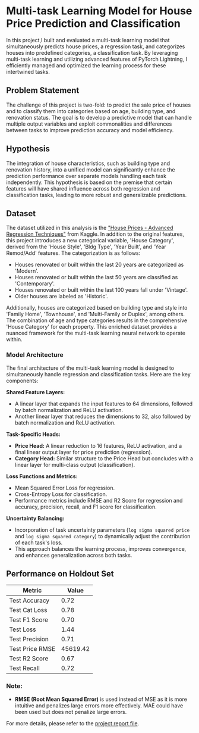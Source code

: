 # Multi-task Learning Model for House Price Prediction and Classification

In this project,I built and evaluated a multi-task learning model that simultaneously predicts house prices, a regression task, and categorizes houses into predefined categories, a classification task. By leveraging multi-task learning and utilizing advanced features of PyTorch Lightning, I efficiently managed and optimized the learning process for these intertwined tasks.

## Problem Statement
The challenge of this project is two-fold: to predict the sale price of houses and to classify them into categories based on age, building type, and renovation status. The goal is to develop a predictive model that can handle multiple output variables and exploit commonalities and differences between tasks to improve prediction accuracy and model efficiency.

## Hypothesis
The integration of house characteristics, such as building type and renovation history, into a unified model can significantly enhance the prediction performance over separate models handling each task independently. This hypothesis is based on the premise that certain features will have shared influence across both regression and classification tasks, leading to more robust and generalizable predictions.

## Dataset
The dataset utilized in this analysis is the ["House Prices - Advanced Regression Techniques"](https://www.kaggle.com/c/house-prices-advanced-regression-techniques/data) from Kaggle. In addition to the original features, this project introduces a new categorical variable, 'House Category', derived from the 'House Style', 'Bldg Type', 'Year Built', and 'Year Remod/Add' features. The categorization is as follows:

- Houses renovated or built within the last 20 years are categorized as 'Modern'.
- Houses renovated or built within the last 50 years are classified as 'Contemporary'.
- Houses renovated or built within the last 100 years fall under 'Vintage'.
- Older houses are labeled as 'Historic'.

Additionally, houses are categorized based on building type and style into 'Family Home', 'Townhouse', and 'Multi-Family or Duplex', among others. The combination of age and type categories results in the comprehensive 'House Category' for each property. This enriched dataset provides a nuanced framework for the multi-task learning neural network to operate within.

### Model Architecture

The final architecture of the multi-task learning model is designed to simultaneously handle regression and classification tasks. Here are the key components:

**Shared Feature Layers:**
- A linear layer that expands the input features to 64 dimensions, followed by batch normalization and ReLU activation.
- Another linear layer that reduces the dimensions to 32, also followed by batch normalization and ReLU activation.

**Task-Specific Heads:**
- **Price Head:** A linear reduction to 16 features, ReLU activation, and a final linear output layer for price prediction (regression).
- **Category Head:** Similar structure to the Price Head but concludes with a linear layer for multi-class output (classification).

**Loss Functions and Metrics:**
- Mean Squared Error Loss for regression.
- Cross-Entropy Loss for classification.
- Performance metrics include RMSE and R2 Score for regression and accuracy, precision, recall, and F1 score for classification.

**Uncertainty Balancing:**
- Incorporation of task uncertainty parameters (`log sigma squared price` and `log sigma squared category`) to dynamically adjust the contribution of each task's loss.
- This approach balances the learning process, improves convergence, and enhances generalization across both tasks.


## Performance on Holdout Set

| Metric            | Value     |
|-------------------|-----------|
| Test Accuracy     | 0.72      |
| Test Cat Loss     | 0.78      |
| Test F1 Score     | 0.70      |
| Test Loss         | 1.44      |
| Test Precision    | 0.71      |
| Test Price RMSE   | 45619.42  |
| Test R2 Score     | 0.67      |
| Test Recall       | 0.72      |

### Note:
- **RMSE (Root Mean Squared Error)** is used instead of MSE as it is more intuitive and penalizes large errors more effectively. MAE could have been used but does not penalize large errors.


For more details, please refer to the [project report file](https://github.com/Abdul-AA/Multitask-Learning-House-Price-and-Category-Prediction/blob/476991e53d2444001b4f6f9385e1e7f9a708202e/Report.pdf).
